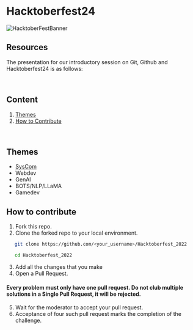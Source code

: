 # Hacktoberfest24
![HacktoberFestBanner](assets/hacktober_banner.png)

## Resources
The presentation for our introductory session on Git, Github and Hacktoberfest24 is as follows:

<br>

## Content
1. [Themes](#themes)
2. [How to Contribute](#how-to-contribute)
<br>

## Themes
- [SysCom](SysCom)
- Webdev
- GenAI
- BOTS/NLP/LLaMA
- Gamedev

## How to contribute

1. Fork this repo.
2. Clone the forked repo to your local environment.
```bash
   git clone https://github.com/<your_username>/Hacktoberfest_2022
   ```
```bash
   cd Hacktoberfest_2022
   ```
3. Add all the changes that you make
4. Open a Pull Request.
#### Every problem must only have one pull request. Do not club multiple solutions in a Single Pull Request, it will be rejected.

   
5. Wait for the moderator to accept your pull request.
6. Acceptance of four such pull request marks the completion of the challenge.





